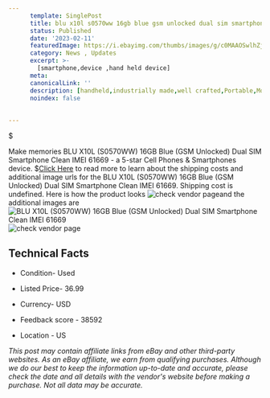 ```yaml
---
      template: SinglePost
      title: blu x10l s0570ww 16gb blue gsm unlocked dual sim smartphone clean imei 61669
      status: Published
      date: '2023-02-11'
      featuredImage: https://i.ebayimg.com/thumbs/images/g/c0MAAOSwlhZjtvFe/s-l225.jpg
      category: News , Updates
      excerpt: >-
        [smartphone,device ,hand held device]
      meta:
      canonicalLink: ''
      description: [handheld,industrially made,well crafted,Portable,Mobile,Compact,Convenient,Lightweight,Maneuverable,Man-portable,Miniature,Carriable,Hand-held,Light,Holdable,Transportable,Mobile device,Pocket-sized,On-the-go,Wireless,Cordless,Compact size,Convenient size, smartphone,device ,hand held device]
      noindex: false
      
        
---
```

$

Make memories BLU X10L (S0570WW) 16GB Blue (GSM Unlocked) Dual SIM Smartphone Clean IMEI 61669 - a 5-star Cell Phones & Smartphones device.
$[Click Here](https://www.ebay.com/itm/134440347151?hash=item1f4d44e60f%3Ag%3Ac0MAAOSwlhZjtvFe&mkevt=1&mkcid=1&mkrid=711-53200-19255-0&campid=%253CePNCampaignId%253E&customid=%253CreferenceId%253E&toolid=10049) to read more to learn about the shipping costs and additional image urls for the BLU X10L (S0570WW) 16GB Blue (GSM Unlocked) Dual SIM Smartphone Clean IMEI 61669. Shipping cost is undefined. Here is how the product looks ![check vendor page](https://i.ebayimg.com/thumbs/images/g/c0MAAOSwlhZjtvFe/s-l225.jpg)and the additional images are![BLU X10L (S0570WW) 16GB Blue (GSM Unlocked) Dual SIM Smartphone Clean IMEI 61669](https://i.ebayimg.com/images/g/c0MAAOSwlhZjtvFe/s-l1600.jpg)![check vendor page](https://origin-galleryplus.ebayimg.com/ws/web/134440347151_2_0_1/225x225.jpg,https://origin-galleryplus.ebayimg.com/ws/web/134440347151_3_0_1/225x225.jpg,https://origin-galleryplus.ebayimg.com/ws/web/134440347151_4_0_1/225x225.jpg,https://origin-galleryplus.ebayimg.com/ws/web/134440347151_5_0_1/225x225.jpg,https://origin-galleryplus.ebayimg.com/ws/web/134440347151_6_0_1/225x225.jpg,https://origin-galleryplus.ebayimg.com/ws/web/134440347151_7_0_1/225x225.jpg,https://origin-galleryplus.ebayimg.com/ws/web/134440347151_8_0_1/225x225.jpg)



 ## Technical Facts 



     
      

 - Condition- Used 


      

 - Listed Price- 36.99 


      

 - Currency- USD 


      

 - Feedback score - 38592 


      

 - Location - US 


      
      

 *_This post may contain affiliate links from eBay and other third-party websites. As an eBay affiliate, we earn from qualifying purchases. Although we do our best to keep the information up-to-date and accurate, please check the date and all details with the vendor's website before making a purchase. Not all data may be accurate._*







